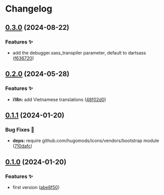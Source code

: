 # Changelog

## [0.3.0](https://github.com/hugomods/debugger/compare/v0.2.0...v0.3.0) (2024-08-22)


### Features ✨

* add the debugger.sass_transpiler parameter, default to dartsass ([f636720](https://github.com/hugomods/debugger/commit/f63672068d6ac60bce8e5b0da796aa73eb08fc8f))

## [0.2.0](https://github.com/hugomods/debugger/compare/v0.1.1...v0.2.0) (2024-05-28)


### Features ✨

* **i18n:** add Vietnamese translations ([48f02d0](https://github.com/hugomods/debugger/commit/48f02d051dc875edbebc18096e975c7bde3dfad8))

## [0.1.1](https://github.com/hugomods/debugger/compare/v0.1.0...v0.1.1) (2024-01-20)


### Bug Fixes 🐞

* **deps:** require github.com/hugomods/icons/vendors/bootstrap module ([710dafc](https://github.com/hugomods/debugger/commit/710dafcf9b1b05208f91c1ffdddff6d17a48383c))

## [0.1.0](https://github.com/hugomods/debugger/compare/v0.0.1...v0.1.0) (2024-01-20)


### Features ✨

* first version ([abe8f50](https://github.com/hugomods/debugger/commit/abe8f50f045fe0b6dad79a1661ced8a863331db1))
